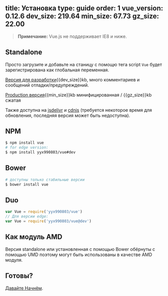 title: Установка
type: guide
order: 1
vue_version: 0.12.6
dev_size: 219.64
min_size: 67.73
gz_size: 22.00
---

> **Примечание:** Vue.js не поддерживает IE8 и ниже.

## Standalone

Просто загрузите и добавьте на станицу с помощю тега script `Vue` будет зарегистрирована как глобальная переменная.

<div id="downloads">
<a class="button" href="https://raw.github.com/yyx990803/vue/{{vue_version}}/dist/vue.js" download>Версия для разработки</a><span class="light info">{{dev_size}}kb, много комментариев и сообщений отладки/предупреждений.</span>

<a class="button" href="https://raw.github.com/yyx990803/vue/{{vue_version}}/dist/vue.min.js" download>Production версия</a><span class="light info">{{min_size}}kb минифицированная / {{gz_size}}kb сжатая</span>
</div>

Также доступна на [jsdelivr](//cdn.jsdelivr.net/vue/{{vue_version}}/vue.min.js) и [cdnjs](//cdnjs.cloudflare.com/ajax/libs/vue/{{vue_version}}/vue.min.js) (требуется некоторое время для обновления, последняя версия может быть недоступна).

## NPM

``` bash
$ npm install vue
# for edge version:
$ npm install yyx990803/vue#dev
```

## Bower

``` bash
# доступны только стабильные версии
$ bower install vue
```

## Duo

```js
var Vue = require('yyx990803/vue')
// Для версии edge:
var Vue = require('yyx990803/vue@dev')
```

## Как модуль AMD 

Версия standalone или установленная с помощью Bower обёрнуты с помощью UMD поэтому могут быть использованы в качестве AMD модуля.

## Готовы?

[Давайте Начнём](/guide/).
